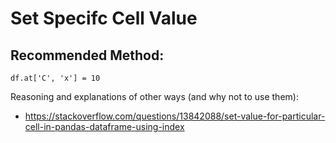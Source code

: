 # Set Specifc Cell Value

## Recommended Method:
```
df.at['C', 'x'] = 10
```

Reasoning and explanations of other ways (and why not to use them):
* https://stackoverflow.com/questions/13842088/set-value-for-particular-cell-in-pandas-dataframe-using-index
